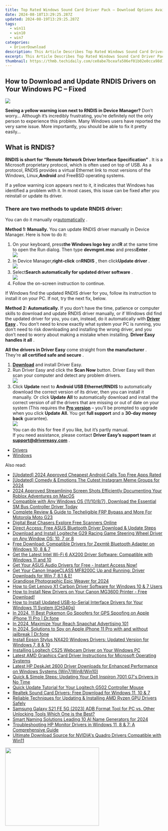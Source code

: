 ```yaml
---
title: Top Rated Windows Sound Card Driver Pack – Download Options Available
date: 2024-08-18T13:29:25.287Z
updated: 2024-08-19T13:29:25.287Z
tags:
  - win11
  - win10
  - win7
categories:
  - DriverDownload
description: This Article Describes Top Rated Windows Sound Card Driver Pack – Download Options Available
excerpt: This Article Describes Top Rated Windows Sound Card Driver Pack – Download Options Available
thumbnail: https://thmb.techidaily.com/ce0abe7bceafa506ef01b02e0cca98d1b8784a39806b1bd354e228c0f30acb54.jpg
---
```


## How to Download and Update RNDIS Drivers on Your Windows PC – Fixed

![](https://images.drivereasy.com/wp-content/uploads/2019/01/Snap920.png)

 **Seeing a yellow warning icon next to RNDIS in Device Manager?** Don’t worry… Although it’s incredibly frustrating, you’re definitely not the only person to experience this problem. Many Windows users have reported the very same issue. More importantly, you should be able to fix it pretty easily…

## What is RNDIS?

 **RNDIS is short for “Remote Network Driver Interface Specification”** . It is a Microsoft proprietary protocol, which is often used on top of USB. As a protocol, RNDIS provides a virtual Ethernet link to most versions of the Windows, Linux,**Android** and FreeBSD operating systems.

 If a yellow warning icon appears next to it, it indicates that Windows has identified a problem with it. In most cases, this issue can be fixed after you reinstall or update its driver.

### **There are two methods to update RNDIS driver:**

 You can do it manually or[automatically](https://tools.techidaily.com/drivereasy/download/) .

**Method 1: Manually.**  You can update RNDIS driver manually in Device Manager. Here is how to do it:

1. On your keyboard, press**the Windows logo key** and**R** at the same time to open the Run dialog. Then type **devmgmt.msc** and press**Enter** .  
![](https://images.drivereasy.com/wp-content/uploads/2019/01/snap000428.png)
2. In Device Manager,**right-click** on**RNDIS** , then click**Update driver** .  
![](https://images.drivereasy.com/wp-content/uploads/2019/01/snap000429.png)
3. Select**Search automatically for updated driver software** .  
![](https://images.drivereasy.com/wp-content/uploads/2019/01/snap000430-1.png)
4. Follow the on-screen instruction to continue.

 If Windows find the updated RNDIS driver for you, follow its instruction to install it on your PC. If not, try the next fix, below.

 **Method 2: Automatically.**  If you don’t have the time, patience or computer skills to download and update RNDIS driver manually, or if Windows did find the updated driver for you, you can, instead, do it automatically with **[Driver Easy](https://tools.techidaily.com/drivereasy/download/) .**  You don’t need to know exactly what system your PC is running, you don’t need to risk downloading and installing the wrong driver, and you don’t need to worry about making a mistake when installing. **Driver Easy handles it all** .

**All the drivers in Driver Easy** come straight from **the manufacturer** . They‘re **all certified safe and secure** .

1. **[Download](https://tools.techidaily.com/drivereasy/download/)**  and install Driver Easy.
2. Run Driver Easy and click the **Scan Now**  button. Driver Easy will then scan your computer and detect any problem drivers.  
![](https://images.drivereasy.com/wp-content/uploads/2019/01/snap000425.png)
3. Click **Update**  next to **Android USB Ethernet/RNDIS** to automatically download the correct version of its driver, then you can install it manually. Or click **Update All**  to automatically download and install the correct version of _all_  the drivers that are missing or out of date on your system (This requires the **[Pro version](https://tools.techidaily.com/drivereasy/download/)**  – you’ll be prompted to upgrade when you click **Update All.** You get **full support**  and a **30-day money back**  guarantee).  
![](https://images.drivereasy.com/wp-content/uploads/2019/01/snap000426-1.png)  
 You can do this for free if you like, but it’s partly manual.  
 If you need assistance, please contact **Driver Easy’s support team** at [**support@drivereasy.com**](https://tools.techidaily.com/drivereasy/download/) .

* [Drivers](https://tools.techidaily.com/drivereasy/download/)
* [Windows](https://tools.techidaily.com/drivereasy/download/)

<ins class="adsbygoogle"
     style="display:block"
     data-ad-format="autorelaxed"
     data-ad-client="ca-pub-7571918770474297"
     data-ad-slot="1223367746"></ins>



<ins class="adsbygoogle"
     style="display:block"
     data-ad-client="ca-pub-7571918770474297"
     data-ad-slot="8358498916"
     data-ad-format="auto"
     data-full-width-responsive="true"></ins>

<span class="atpl-alsoreadstyle">Also read:</span>
<div><ul>
<li><a href="https://desktop-recording.techidaily.com/updated-2024-approved-cheapest-android-calls-top-free-apps-rated/"><u>[Updated] 2024 Approved  Cheapest Android Calls  Top Free Apps Rated</u></a></li>
<li><a href="https://instagram-video-files.techidaily.com/updated-comedy-and-emotions-the-cutest-instagram-meme-groups-for-2024/"><u>[Updated] Comedy & Emotions  The Cutest Instagram Meme Groups for 2024</u></a></li>
<li><a href="https://screen-mirroring-recording.techidaily.com/2024-approved-streamlining-screen-shots-efficiently-documenting-your-roblox-adventures-on-macos/"><u>2024 Approved  Streamlining Screen Shots  Efficiently Documenting Your Roblox Adventures on MacOS</u></a></li>
<li><a href="https://win-amazing.techidaily.com/compatible-with-any-windows-os-111087-download-the-essential-sm-bus-controller-driver-today/"><u>Compatible with Any Windows OS (11/10/8/7), Download the Essential SM Bus Controller Driver Today</u></a></li>
<li><a href="https://android-unlock.techidaily.com/complete-review-and-guide-to-techeligible-frp-bypass-and-more-for-motorola-moto-g23-by-drfone-android/"><u>Complete Review & Guide to Techeligible FRP Bypass and More For Motorola Moto G23</u></a></li>
<li><a href="https://fox-http.techidaily.com/digital-beat-chasers-explore-free-scanners-online/"><u>Digital Beat Chasers  Explore Free Scanners Online</u></a></li>
<li><a href="https://win-amazing.techidaily.com/direct-access-free-asus-bluetooth-driver-download-and-update-steps/"><u>Direct Access: Free ASUS Bluetooth Driver Download & Update Steps</u></a></li>
<li><a href="https://win-amazing.techidaily.com/download-and-install-logiteche-g29-racing-game-steering-wheel-driver-on-any-window-os-10-7-or-8/"><u>Download and Install Logiteche G29 Racing Game Steering Wheel Driver on Any Window OS: 10, 7 or 8</u></a></li>
<li><a href="https://win-amazing.techidaily.com/free-download-compatible-drivers-for-zexmte-bluetooth-adapter-on-windows-10-8-and-7/"><u>Free Download: Compatible Drivers for Zexmtē Bluetooth Adapter on Windows 10, 8 & 7</u></a></li>
<li><a href="https://win-amazing.techidaily.com/get-the-latest-intel-wi-fi-6-ax200-driver-software-compatible-with-windows-11-and-10/"><u>Get the Latest Intel Wi-Fi 6 AX200 Driver Software: Compatible with Windows 11 and 10</u></a></li>
<li><a href="https://win-amazing.techidaily.com/get-your-asus-audio-drivers-for-free-instant-access-now/"><u>Get Your ASUS Audio Drivers for Free - Instant Access Now!</u></a></li>
<li><a href="https://win-amazing.techidaily.com/get-your-canon-imageclass-mf8200c-up-and-running-driver-downloads-for-win-7-81-and-e/"><u>Get Your Canon ImageCLASS MF8200C Up and Running: Driver Downloads for Win 7, 8.1 & E!</u></a></li>
<li><a href="https://some-knowledge.techidaily.com/grandiose-photographic-epic-weaver-for-2024/"><u>Grandiose Photographic Epic Weaver for 2024</u></a></li>
<li><a href="https://win-amazing.techidaily.com/how-to-get-lenovo-x1-carbon-driver-software-for-windows-10-and-7-users/"><u>How to Get Lenovo X1 Carbon Driver Software for Windows 10 & 7 Users</u></a></li>
<li><a href="https://win-amazing.techidaily.com/how-to-install-new-drivers-on-your-canon-mg3600-printer-free-download/"><u>How to Install New Drivers on Your Canon MG3600 Printer - Free Download!</u></a></li>
<li><a href="https://win-amazing.techidaily.com/how-to-install-updated-usb-to-serial-interface-drivers-for-your-windows-11-system-ch340g/"><u>How to Install Updated USB-to-Serial Interface Drivers for Your Windows 11 System (CH340g)</u></a></li>
<li><a href="https://ios-pokemon-go.techidaily.com/in-2024-11-best-pokemon-go-spoofers-for-gps-spoofing-on-apple-iphone-11-pro-drfone-by-drfone-virtual-ios/"><u>In 2024, 11 Best Pokemon Go Spoofers for GPS Spoofing on Apple iPhone 11 Pro | Dr.fone</u></a></li>
<li><a href="https://snapchat-videos.techidaily.com/in-2024-maximize-your-reach-snapchat-advertising-101/"><u>In 2024, Maximize Your Reach  Snapchat Advertising 101</u></a></li>
<li><a href="https://ios-location-track.techidaily.com/in-2024-solutions-to-spy-on-apple-iphone-11-pro-with-and-without-jailbreak-drfone-by-drfone-virtual-ios/"><u>In 2024, Solutions to Spy on Apple iPhone 11 Pro with and without jailbreak | Dr.fone</u></a></li>
<li><a href="https://win-amazing.techidaily.com/install-epson-stylus-nx420-windows-drivers-updated-version-for-windows-7-8-and-10/"><u>Install Epson Stylus NX420 Windows Drivers: Updated Version for Windows 7, 8 & 10</u></a></li>
<li><a href="https://win-amazing.techidaily.com/installing-logitech-c525-webcam-driver-on-your-windows-pc/"><u>Installing Logitech C525 Webcam Driver on Your Windows PC</u></a></li>
<li><a href="https://win-amazing.techidaily.com/latest-amd-graphics-card-driver-instructions-for-microsoft-operating-systems/"><u>Latest AMD Graphics Card Driver Instructions for Microsoft Operating Systems</u></a></li>
<li><a href="https://win-amazing.techidaily.com/latest-hp-deskjet-2600-driver-downloads-for-enhanced-performance-on-windows-systems-win7win8win10/"><u>Latest HP DeskJet 2600 Driver Downloads for Enhanced Performance on Windows Systems (Win7/Win8/Win10)</u></a></li>
<li><a href="https://win-amazing.techidaily.com/quick-and-simple-steps-updating-your-dell-inspiron-7001-g7s-drivers-in-no-time/"><u>Quick & Simple Steps: Updating Your Dell Inspiron 7001 G7's Drivers in No Time</u></a></li>
<li><a href="https://win-amazing.techidaily.com/quick-update-tutorial-for-your-logitech-g502-controller-mouse/"><u>Quick Update Tutorial for Your Logitech G502 Controller Mouse</u></a></li>
<li><a href="https://win-amazing.techidaily.com/realtek-sound-card-drivers-free-download-for-windows-11-10-and-7/"><u>Realtek Sound Card Drivers: Free Download for Windows 11, 10 & 7</u></a></li>
<li><a href="https://win-amazing.techidaily.com/reliable-techniques-for-updating-and-installing-amd-ryzen-gpu-drivers-safely/"><u>Reliable Techniques for Updating & Installing AMD Ryzen GPU Drivers Safely</u></a></li>
<li><a href="https://android-frp.techidaily.com/samsung-galaxy-s21-fe-5g-2023-adb-format-tool-for-pc-vs-other-unlocking-tools-which-one-is-the-best-by-drfone-android/"><u>Samsung Galaxy S21 FE 5G (2023) ADB Format Tool for PC vs. Other Unlocking Tools Which One is the Best?</u></a></li>
<li><a href="https://extra-support.techidaily.com/smart-naming-solutions-leading-10-ai-name-generators-for-2024/"><u>Smart Naming Solutions  Leading 10 AI Name Generators for 2024</u></a></li>
<li><a href="https://win-amazing.techidaily.com/troubleshooting-hp-monitor-drivers-in-windows-11-8-and-7-a-comprehensive-guide/"><u>Troubleshooting HP Monitor Drivers in Windows 11, 8 & 7: A Comprehensive Guide</u></a></li>
<li><a href="https://win-amazing.techidaily.com/ultimate-download-source-for-nvidias-quadro-drivers-compatible-with-win11/"><u>Ultimate Download Source for NVIDIA's Quadro Drivers Compatible with Win11</u></a></li>
</ul></div>

<!-- affiliate ads begin -->
<a href="https://bluettius.sjv.io/c/5597632/2027209/17108" target="_top" id="2027209"><img src="//a.impactradius-go.com/display-ad/17108-2027209" border="0" alt="" width="300" height="250"/></a><img height="0" width="0" src="https://imp.pxf.io/i/5597632/2027209/17108" style="position:absolute;visibility:hidden;" border="0" />
<!-- affiliate ads end -->
